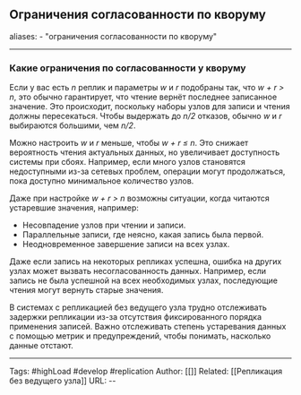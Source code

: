 ## Ограничения согласованности по кворуму
aliases: 
	- "ограничения согласованности по кворуму"

---

### Какие ограничения по согласованности у кворуму

Если у вас есть _n_ реплик и параметры _w_ и _r_ подобраны так, что _w + r > n_, это обычно гарантирует, что чтение вернёт последнее записанное значение. Это происходит, поскольку наборы узлов для записи и чтения должны пересекаться. Чтобы выдержать до _n/2_ отказов, обычно _w_ и _r_ выбираются большими, чем _n/2_.

Можно настроить _w_ и _r_ меньше, чтобы _w + r ≤ n_. Это снижает вероятность чтения актуальных данных, но увеличивает доступность системы при сбоях. Например, если много узлов становятся недоступными из-за сетевых проблем, операции могут продолжаться, пока доступно минимальное количество узлов.

Даже при настройке _w + r > n_ возможны ситуации, когда читаются устаревшие значения, например:

- Несовпадение узлов при чтении и записи.
- Параллельные записи, где неясно, какая запись была первой.
- Неодновременное завершение записи на всех узлах.

Даже если запись на некоторых репликах успешна, ошибка на других узлах может вызвать несогласованность данных. Например, если запись не была успешной на всех необходимых узлах, последующие чтения могут вернуть старые значения.

В системах с репликацией без ведущего узла трудно отслеживать задержки репликации из-за отсутствия фиксированного порядка применения записей. Важно отслеживать степень устаревания данных с помощью метрик и предупреждений, чтобы понимать, насколько данные отстают.

---
Tags: #highLoad #develop #replication
Author: [[]]
Related: [[Репликация без ведущего узла]]
URL: -- 